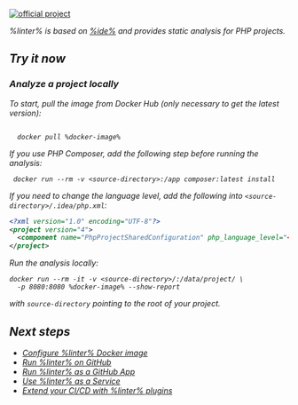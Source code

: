 [//]: # (title: Qodana for PHP)

[![official project](https://jb.gg/badges/official-flat-square.svg)](https://confluence.jetbrains.com/display/ALL/JetBrains+on+GitHub)

<note>
<p>
<include src="lib_qd.xml" include-id="eap-warning">
<var name="product" value="Qodana PHP"/>
</include>
</p>
</note>

<var name="linter" value="Qodana PHP"/>
<var name="ide" value="PhpStorm"/>

%linter% is based on [%ide%](https://www.jetbrains.com/phpstorm/) and provides static analysis for PHP projects. <include src="lib_qd.xml" include-id="linter-intro"/>

## Try it now

### Analyze a project locally

To start, pull the image from Docker Hub (only necessary to get the latest version):

<var name="docker-image" value="jetbrains/qodana-php"/>

<code style="block" lang="shell">
  docker pull %docker-image%
</code>

If you use PHP Composer, add the following step before running the analysis:

```shell
 docker run --rm -v <source-directory>:/app composer:latest install
```

If you need to change the language level, add the following into `<source-directory>/.idea/php.xml`:

```xml
<?xml version="1.0" encoding="UTF-8"?>
<project version="4">
  <component name="PhpProjectSharedConfiguration" php_language_level="<desired level>" />
</project>
```

Run the analysis locally:

```shell
docker run --rm -it -v <source-directory>/:/data/project/ \ 
  -p 8080:8080 %docker-image% --show-report
```

with `source-directory` pointing to the root of your project.

<p>
<include src="lib_qd.xml" include-id="show-report-command-explanation"/>
</p>

## Next steps

- <a href="qodana-php-docker-readme.xml">Configure %linter% Docker image</a>
- <a href="qodana-github-action.md">Run %linter% on GitHub</a>
- <a href="qodana-github-application.md">Run %linter% as a GitHub App</a>
- <a href="service.md">Use %linter% as a Service</a>
- <a href="ci.md">Extend your CI/CD with %linter% plugins</a>